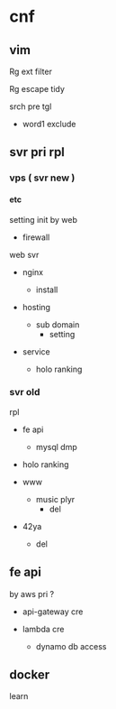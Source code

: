 
# cnf


## vim

Rg ext filter


Rg escape tidy


srch pre tgl
- word1 exclude


## svr pri rpl

### vps ( svr new )

#### etc

setting init by web
- firewall


web svr
- nginx
  - install

- hosting
  - sub domain
    - setting

- service
  - holo ranking


### svr old

rpl

- fe api
  - mysql dmp

- holo ranking

- www
  - music plyr
    - del

- 42ya
  - del


## fe api

by aws pri ?
- api-gateway cre

- lambda cre
  - dynamo db access


## docker

learn



